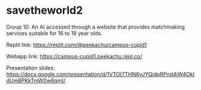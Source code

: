 # savetheworld2

Group 10: An AI accessed through a website that provides matchmaking services suitable for 16 to 19 year olds.

Replit link: https://replit.com/@peekachu/campus-cupid1

Webapp link: https://campus-cupid1.peekachu.repl.co/

Presentation slides: https://docs.google.com/presentation/d/1VTOt7THN6yJYQidpRPnd4jW4OkIdUm8PKkTmW0w6qmI/
